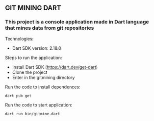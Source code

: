 ## GIT MINING DART

### This project is a console application made in Dart language that mines data from git repositories

Technologies:

- Dart SDK version: 2.18.0

Steps to run the application:

- Install Dart SDK (https://dart.dev/get-dart)
- Clone the project
- Enter in the gitmining directory

Run the code to install dependences:

```
dart pub get
```

Run the code to start application:

```
dart run bin/gitmine.dart
```

